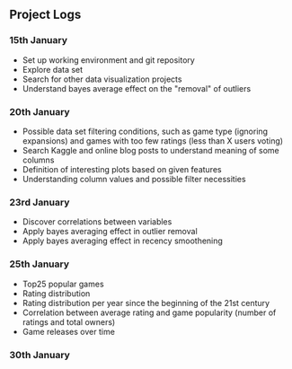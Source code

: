 ## Project Logs 

### 15th January
- Set up working environment and git repository
- Explore data set
- Search for other data visualization projects
- Understand bayes average effect on the "removal" of outliers

### 20th January
- Possible data set filtering conditions, such as game type (ignoring expansions) and games with too few ratings (less than X users voting)
- Search Kaggle and online blog posts to understand meaning of some columns
- Definition of interesting plots based on given features
- Understanding column values and possible filter necessities

### 23rd January
- Discover correlations between variables
- Apply bayes averaging effect in outlier removal
- Apply bayes averaging effect in recency smoothening

### 25th January
- Top25 popular games
- Rating distribution
- Rating distribution per year since the beginning of the 21st century
- Correlation between average rating and game popularity (number of ratings and total owners)
- Game releases over time

### 30th January